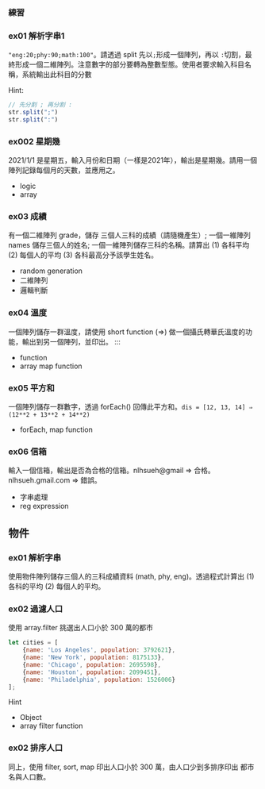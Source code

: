 ### 練習

### ex01 解析字串1

`"eng:20;phy:90;math:100"`。請透過 split 先以`;`形成一個陣列，再以 `:`切割，最終形成一個二維陣列。注意數字的部分要轉為整數型態。使用者要求輸入科目名稱，系統輸出此科目的分數

Hint:

```javascript
// 先分割 ; 再分割 : 
str.split(";") 
str.split(":")
```

### ex002 星期幾

2021/1/1 是星期五，輸入月份和日期（一樣是2021年），輸出是星期幾。請用一個陣列記錄每個月的天數，並應用之。

- logic
- array

### ex03 成績

有一個二維陣列 grade，儲存 三個人三科的成績（請隨機產生）; 一個一維陣列 names 儲存三個人的姓名; 一個一維陣列儲存三科的名稱。請算出 (1)  各科平均 (2) 每個人的平均 (3) 各科最高分予該學生姓名。

- random generation
- 二維陣列
- 邏輯判斷

### ex04 溫度 

一個陣列儲存一群溫度，請使用 short function (=>) 做一個攝氏轉華氏溫度的功能，輸出到另一個陣列，並印出。
:::
- function
- array map function

### ex05 平方和

一個陣列儲存一群數字，透過 forEach() 回傳此平方和。`dis = [12, 13, 14] ⇒ (12**2 + 13**2 + 14**2)`

- forEach, map function


### ex06 信箱 

輸入一個信箱，輸出是否為合格的信箱。nlhsueh@gmail ⇒ 合格。nlhsueh.gmail.com ⇒ 錯誤。

- 字串處理
- reg expression

## 物件

### ex01 解析字串

使用物件陣列儲存三個人的三科成績資料 (math, phy, eng)。透過程式計算出 (1) 各科的平均 (2) 每個人的平均。


### ex02 過濾人口

使用 array.filter 挑選出人口小於 300 萬的都市

```javascript    
let cities = [
    {name: 'Los Angeles', population: 3792621},
    {name: 'New York', population: 8175133},
    {name: 'Chicago', population: 2695598},
    {name: 'Houston', population: 2099451},
    {name: 'Philadelphia', population: 1526006}
];
```

Hint
- Object
- array filter function

### ex02 排序人口

同上，使用 filter, sort, map 印出人口小於 300 萬，由人口少到多排序印出 都市名與人口數。